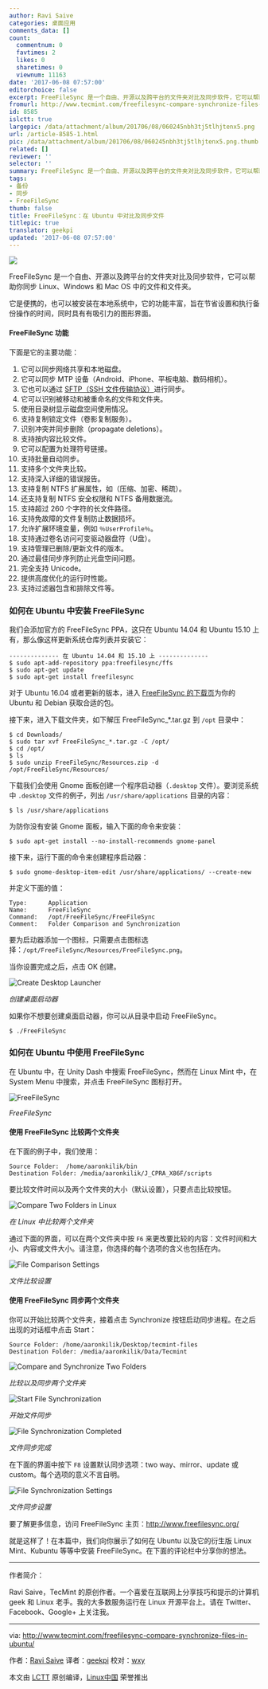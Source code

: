 ```yaml
---
author: Ravi Saive
categories: 桌面应用
comments_data: []
count:
  commentnum: 0
  favtimes: 2
  likes: 0
  sharetimes: 0
  viewnum: 11163
date: '2017-06-08 07:57:00'
editorchoice: false
excerpt: FreeFileSync 是一个自由、开源以及跨平台的文件夹对比及同步软件，它可以帮助你同步 Linux、Windows 和 Mac OS 中的文件和文件夹。
fromurl: http://www.tecmint.com/freefilesync-compare-synchronize-files-in-ubuntu/
id: 8585
islctt: true
largepic: /data/attachment/album/201706/08/060245nbh3tj5tlhjtenx5.png
url: /article-8585-1.html
pic: /data/attachment/album/201706/08/060245nbh3tj5tlhjtenx5.png.thumb.jpg
related: []
reviewer: ''
selector: ''
summary: FreeFileSync 是一个自由、开源以及跨平台的文件夹对比及同步软件，它可以帮助你同步 Linux、Windows 和 Mac OS 中的文件和文件夹。
tags:
- 备份
- 同步
- FreeFileSync
thumb: false
title: FreeFileSync：在 Ubuntu 中对比及同步文件
titlepic: true
translator: geekpi
updated: '2017-06-08 07:57:00'
---
```


![](/data/attachment/album/201706/08/060245nbh3tj5tlhjtenx5.png)


FreeFileSync 是一个自由、开源以及跨平台的文件夹对比及同步软件，它可以帮助你同步 Linux、Windows 和 Mac OS 中的文件和文件夹。


它是便携的，也可以被安装在本地系统中，它的功能丰富，旨在节省设置和执行备份操作的时间，同时具有有吸引力的图形界面。


#### FreeFileSync 功能


下面是它的主要功能：


1. 它可以同步网络共享和本地磁盘。
2. 它可以同步 MTP 设备（Android、iPhone、平板电脑、数码相机）。
3. 它也可以通过 [SFTP（SSH 文件传输协议）](http://www.tecmint.com/sftp-command-examples/)进行同步。
4. 它可以识别被移动和被重命名的文件和文件夹。
5. 使用目录树显示磁盘空间使用情况。
6. 支持复制锁定文件（卷影复制服务）。
7. 识别冲突并同步删除（propagate deletions）。
8. 支持按内容比较文件。
9. 它可以配置为处理符号链接。
10. 支持批量自动同步。
11. 支持多个文件夹比较。
12. 支持深入详细的错误报告。
13. 支持复制 NTFS 扩展属性，如（压缩、加密、稀疏）。
14. 还支持复制 NTFS 安全权限和 NTFS 备用数据流。
15. 支持超过 260 个字符的长文件路径。
16. 支持免故障的文件复制防止数据损坏。
17. 允许扩展环境变量，例如 `％UserProfile％`。
18. 支持通过卷名访问可变驱动器盘符（U盘）。
19. 支持管理已删除/更新文件的版本。
20. 通过最佳同步序列防止光盘空间问题。
21. 完全支持 Unicode。
22. 提供高度优化的运行时性能。
23. 支持过滤器包含和排除文件等。


### 如何在 Ubuntu 中安装 FreeFileSync


我们会添加官方的 FreeFileSync PPA，这只在 Ubuntu 14.04 和 Ubuntu 15.10 上有，那么像这样更新系统仓库列表并安装它：



```
-------------- 在 Ubuntu 14.04 和 15.10 上 -------------- 
$ sudo apt-add-repository ppa:freefilesync/ffs
$ sudo apt-get update
$ sudo apt-get install freefilesync

```

对于 Ubuntu 16.04 或者更新的版本，进入 [FreeFileSync 的下载页](http://www.freefilesync.org/download.php)为你的 Ubuntu 和 Debian 获取合适的包。


接下来，进入下载文件夹，如下解压 FreeFileSync\_\*.tar.gz 到 `/opt` 目录中：



```
$ cd Downloads/
$ sudo tar xvf FreeFileSync_*.tar.gz -C /opt/
$ cd /opt/
$ ls
$ sudo unzip FreeFileSync/Resources.zip -d /opt/FreeFileSync/Resources/

```

下载我们会使用 Gnome 面板创建一个程序启动器（`.desktop` 文件）。要浏览系统中 `.desktop` 文件的例子，列出 `/usr/share/applications` 目录的内容：



```
$ ls /usr/share/applications

```

为防你没有安装 Gnome 面板，输入下面的命令来安装：



```
$ sudo apt-get install --no-install-recommends gnome-panel

```

接下来，运行下面的命令来创建程序启动器：



```
$ sudo gnome-desktop-item-edit /usr/share/applications/ --create-new

```

并定义下面的值：



```
Type:      Application 
Name:      FreeFileSync
Command:   /opt/FreeFileSync/FreeFileSync       
Comment:   Folder Comparison and Synchronization

```

要为启动器添加一个图标，只需要点击图标选择：`/opt/FreeFileSync/Resources/FreeFileSync.png`。


当你设置完成之后，点击 OK 创建。


![Create Desktop Launcher](/data/attachment/album/201706/08/060254dox95899b88ibpx4.png)


*创建桌面启动器*


如果你不想要创建桌面启动器，你可以从目录中启动 FreeFileSync。



```
$ ./FreeFileSync

```

### 如何在 Ubuntu 中使用 FreeFileSync


在 Ubuntu 中，在 Unity Dash 中搜索 FreeFileSync，然而在 Linux Mint 中，在 System Menu 中搜索，并点击 FreeFileSync 图标打开。


![FreeFileSync ](/data/attachment/album/201706/08/060256lsszsaxoops7xs6a.png)


*FreeFileSync*


#### 使用 FreeFileSync 比较两个文件夹


在下面的例子中，我们使用：



```
Source Folder:  /home/aaronkilik/bin
Destination Folder: /media/aaronkilik/J_CPRA_X86F/scripts

```

要比较文件时间以及两个文件夹的大小（默认设置），只要点击比较按钮。


![Compare Two Folders in Linux](/data/attachment/album/201706/08/060257irjz7zrdri2rajmd.png)


*在 Linux 中比较两个文件夹*


通过下面的界面，可以在两个文件夹中按 `F6` 来更改要比较的内容：文件时间和大小、内容或文件大小。请注意，你选择的每个选项的含义也包括在内。


![File Comparison Settings](/data/attachment/album/201706/08/060258lx2xawya32h2rx43.png)


*文件比较设置*


#### 使用 FreeFileSync 同步两个文件夹


你可以开始比较两个文件夹，接着点击 Synchronize 按钮启动同步进程。在之后出现的对话框中点击 Start：



```
Source Folder: /home/aaronkilik/Desktop/tecmint-files
Destination Folder: /media/aaronkilik/Data/Tecmint

```

![Compare and Synchronize Two Folders](/data/attachment/album/201706/08/060259vv74w8h9rv9v7hzr.png)


*比较以及同步两个文件夹*


![Start File Synchronization](/data/attachment/album/201706/08/060302ndisjesjkcukujce.png)


*开始文件同步*


![File Synchronization Completed](/data/attachment/album/201706/08/060303u33w7fzs7uvrrssg.png)


*文件同步完成*


在下面的界面中按下 `F8` 设置默认同步选项：two way、mirror、update 或 custom。每个选项的意义不言自明。


![File Synchronization Settings](/data/attachment/album/201706/08/060304vjkjj8jupzjppjqy.png)


*文件同步设置*


要了解更多信息，访问 FreeFileSync 主页：<http://www.freefilesync.org/>


就是这样了！在本篇中，我们向你展示了如何在 Ubuntu 以及它的衍生版 Linux Mint、Kubuntu 等等中安装 FreeFileSync。在下面的评论栏中分享你的想法。




---


作者简介：


Ravi Saive，TecMint 的原创作者。一个喜爱在互联网上分享技巧和提示的计算机 geek 和 Linux 老手。我的大多数服务运行在 Linux 开源平台上。请在 Twitter、Facebook、Google+ 上关注我。




---


via: <http://www.tecmint.com/freefilesync-compare-synchronize-files-in-ubuntu/>


作者：[Ravi Saive](http://www.tecmint.com/author/admin/) 译者：[geekpi](https://github.com/geekpi) 校对：[wxy](https://github.com/wxy)


本文由 [LCTT](https://github.com/LCTT/TranslateProject) 原创编译，[Linux中国](https://linux.cn/) 荣誉推出